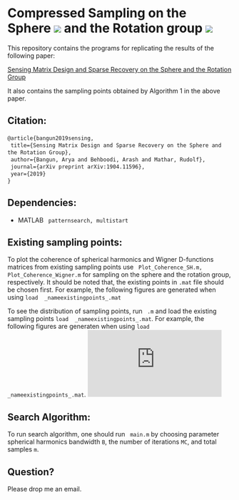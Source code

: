 # Compressed Sampling on the Sphere <img src="https://latex.codecogs.com/gif.latex?\mathbb{S}^2" />  and the Rotation group <img src="https://latex.codecogs.com/gif.latex?\mathrm{SO}(3)" />

This repository contains the programs for replicating the results of the following paper:

[Sensing Matrix Design and Sparse Recovery on the Sphere and the Rotation Group](https://arxiv.org/abs/1904.11596)

It also contains the sampling points obtained by Algorithm 1 in the above paper.

## Citation:
 ```
 @article{bangun2019sensing,
  title={Sensing Matrix Design and Sparse Recovery on the Sphere and the Rotation Group},
  author={Bangun, Arya and Behboodi, Arash and Mathar, Rudolf},
  journal={arXiv preprint arXiv:1904.11596},
  year={2019}
}
 
 ```
 
## Dependencies:
* MATLAB ``` patternsearch, multistart```


## Existing sampling points:

To plot the coherence of spherical harmonics and Wigner D-functions matrices from existing sampling points use ``` Plot_Coherence_SH.m, Plot_Coherence_Wigner.m``` for sampling on the sphere and the rotation group, respectively. It should be noted that, the existing points in ``` .mat ``` file should be chosen first.
For example, the following figures are generated when using ```load  _nameexistingpoints_.mat```


To see the distribution of sampling points, run ``` .m``` and load the existing sampling points  ```load  _nameexistingpoints_.mat```.
For example, the following figures are generaten when using  ```load  _nameexistingpoints_.mat```.
![Sampling points](https://github.com/bangunarya/samplingsphere/blob/master/Figures/Chapter4_Proposed_m100_500_900_N1024.pdf)

## Search Algorithm:

To run search algorithm, one should run ``` main.m``` by choosing parameter spherical harmonics bandwidth ```B```, the number of iterations ```MC```, and total samples ```m```.


## Question?

Please drop me an email.
